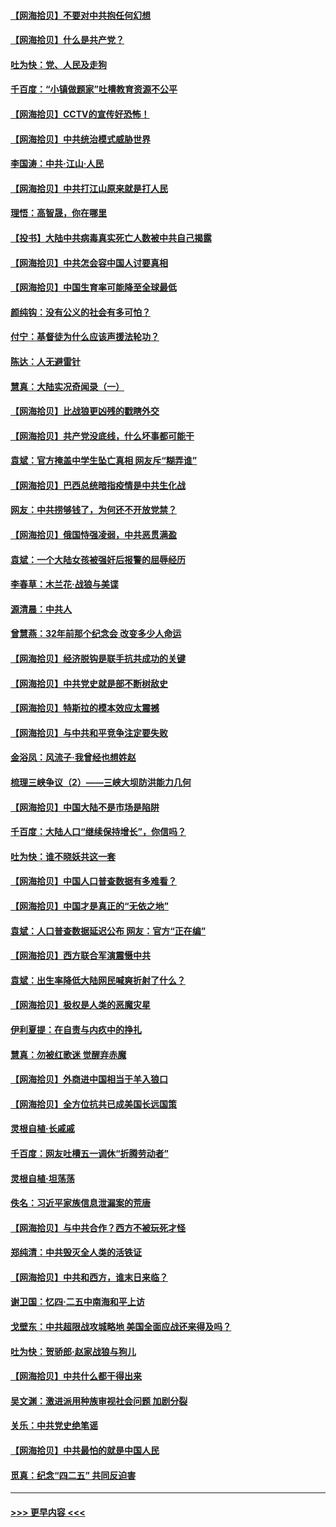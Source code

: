 #### [【网海拾贝】不要对中共抱任何幻想](../pages/nsc993/n12965222.md?t=05221302) 
#### [【网海拾贝】什么是共产党？](../pages/nsc993/n12962781.md?t=05221302) 
#### [吐为快：党、人民及走狗](../pages/nsc993/n12962747.md?t=05221302) 
#### [千百度：“小镇做题家”吐槽教育资源不公平](../pages/nsc993/n12962705.md?t=05221302) 
#### [【网海拾贝】CCTV的宣传好恐怖！](../pages/nsc993/n12959984.md?t=05221302) 
#### [【网海拾贝】中共统治模式威胁世界](../pages/nsc993/n12957622.md?t=05221302) 
#### [李国涛：中共‧江山‧人民](../pages/nsc993/n12957502.md?t=05221302) 
#### [【网海拾贝】中共打江山原来就是打人民](../pages/nsc993/n12954345.md?t=05221302) 
#### [理悟：高智晟，你在哪里](../pages/nsc993/n12953115.md?t=05221302) 
#### [【投书】大陆中共病毒真实死亡人数被中共自己揭露](../pages/nsc993/n12953050.md?t=05221302) 
#### [【网海拾贝】中共怎会容中国人讨要真相](../pages/nsc993/n12952161.md?t=05221302) 
#### [【网海拾贝】中国生育率可能降至全球最低](../pages/nsc993/n12948793.md?t=05221302) 
#### [颜纯钩：没有公义的社会有多可怕？](../pages/nsc993/n12947626.md?t=05221302) 
#### [付宁：基督徒为什么应该声援法轮功？](../pages/nsc993/n12947233.md?t=05221302) 
#### [陈达：人无避雷针](../pages/nsc993/n12947098.md?t=05221302) 
#### [慧真：大陆实况奇闻录（一）](../pages/nsc993/n12945811.md?t=05221302) 
#### [【网海拾贝】比战狼更凶残的戳瞎外交](../pages/nsc993/n12945717.md?t=05221302) 
#### [【网海拾贝】共产党没底线，什么坏事都可能干](../pages/nsc993/n12942090.md?t=05221302) 
#### [袁斌：官方掩盖中学生坠亡真相 网友斥“糊弄谁”](../pages/nsc993/n12942029.md?t=05221302) 
#### [【网海拾贝】巴西总统暗指疫情是中共生化战](../pages/nsc993/n12938999.md?t=05221302) 
#### [网友：中共捞够钱了，为何还不开放党禁？](../pages/nsc993/n12938952.md?t=05221302) 
#### [【网海拾贝】俄国恃强凌弱，中共恶贯满盈](../pages/nsc993/n12936626.md?t=05221302) 
#### [袁斌：一个大陆女孩被强奸后报警的屈辱经历](../pages/nsc993/n12936547.md?t=05221302) 
#### [李春草：木兰花·战狼与美谍](../pages/nsc993/n12935995.md?t=05221302) 
#### [源清晨：中共人](../pages/nsc993/n12935589.md?t=05221302) 
#### [曾慧燕：32年前那个纪念会 改变多少人命运](../pages/nsc993/n12934233.md?t=05221302) 
#### [【网海拾贝】经济脱钩是联手抗共成功的关键](../pages/nsc993/n12934176.md?t=05221302) 
#### [【网海拾贝】中共党史就是部不断树敌史](../pages/nsc993/n12932844.md?t=05221302) 
#### [【网海拾贝】特斯拉的模本效应太震撼](../pages/nsc993/n12925626.md?t=05221302) 
#### [【网海拾贝】与中共和平竞争注定要失败](../pages/nsc993/n12923326.md?t=05221302) 
#### [金浴凤：风流子‧我曾经也想姓赵](../pages/nsc993/n12920911.md?t=05221302) 
#### [梳理三峡争议（2）——三峡大坝防洪能力几何](../pages/nsc993/n12920173.md?t=05221302) 
#### [【网海拾贝】中国大陆不是市场是陷阱](../pages/nsc993/n12920143.md?t=05221302) 
#### [千百度：大陆人口“继续保持增长”，你信吗？](../pages/nsc993/n12918946.md?t=05221302) 
#### [吐为快：谁不晓妖共这一套](../pages/nsc993/n12918941.md?t=05221302) 
#### [【网海拾贝】中国人口普查数据有多难看？](../pages/nsc993/n12917822.md?t=05221302) 
#### [【网海拾贝】中国才是真正的“无依之地”](../pages/nsc993/n12915845.md?t=05221302) 
#### [袁斌：人口普查数据延迟公布 网友：官方“正在编”](../pages/nsc993/n12915748.md?t=05221302) 
#### [【网海拾贝】西方联合军演震慑中共](../pages/nsc993/n12913466.md?t=05221302) 
#### [袁斌：出生率降低大陆网民喊爽折射了什么？](../pages/nsc993/n12913365.md?t=05221302) 
#### [【网海拾贝】极权是人类的恶魔灾星](../pages/nsc993/n12910697.md?t=05221302) 
#### [伊利夏提：在自责与内疚中的挣扎](../pages/nsc993/n12910493.md?t=05221302) 
#### [慧真：勿被红歌迷 觉醒弃赤魔](../pages/nsc993/n12910485.md?t=05221302) 
#### [【网海拾贝】外商进中国相当于羊入狼口](../pages/nsc993/n12908274.md?t=05221302) 
#### [【网海拾贝】全方位抗共已成美国长远国策](../pages/nsc993/n12906878.md?t=05221302) 
#### [灵根自植‧长戚戚](../pages/nsc993/n12905585.md?t=05221302) 
#### [千百度：网友吐槽五一调休“折腾劳动者”](../pages/nsc993/n12905934.md?t=05221302) 
#### [灵根自植‧坦荡荡](../pages/nsc993/n12905562.md?t=05221302) 
#### [佚名：习近平家族信息泄漏案的荒唐](../pages/nsc993/n12904705.md?t=05221302) 
#### [【网海拾贝】与中共合作？西方不被玩死才怪](../pages/nsc993/n12903873.md?t=05221302) 
#### [郑纯清：中共毁灭全人类的活铁证](../pages/nsc993/n12903785.md?t=05221302) 
#### [【网海拾贝】中共和西方，谁末日来临？](../pages/nsc993/n12903482.md?t=05221302) 
#### [谢卫国：忆四‧二五中南海和平上访](../pages/nsc993/n12902192.md?t=05221302) 
#### [戈壁东：中共超限战攻城略地 美国全面应战还来得及吗？](../pages/nsc993/n12902297.md?t=05221302) 
#### [吐为快：贺骄郎‧赵家战狼与狗儿](../pages/nsc993/n12902280.md?t=05221302) 
#### [【网海拾贝】中共什么都干得出来](../pages/nsc993/n12897500.md?t=05221302) 
#### [吴文渊：激进派用种族审视社会问题 加剧分裂](../pages/nsc993/n12893881.md?t=05221302) 
#### [关乐：中共党史绝笔谣](../pages/nsc993/n12897270.md?t=05221302) 
#### [【网海拾贝】中共最怕的就是中国人民](../pages/nsc993/n12894705.md?t=05221302) 
#### [觅真：纪念“四二五” 共同反迫害](../pages/nsc993/n12894553.md?t=05221302) 

----
#### [ >>> 更早内容 <<< ](../indexes/nsc993-earlier.md)
